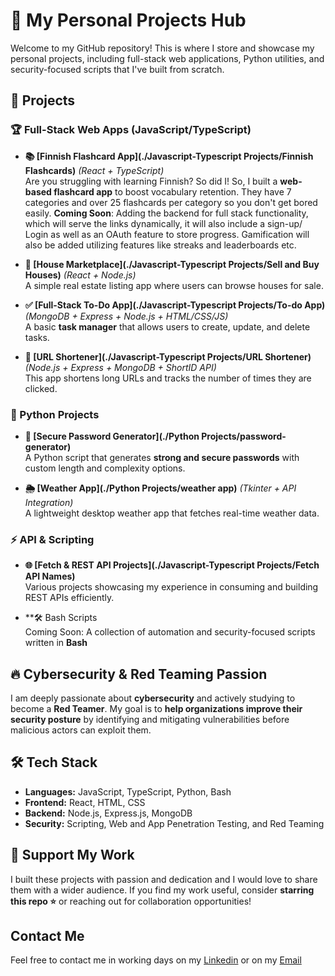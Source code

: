 # 🚀 My Personal Projects Hub

Welcome to my GitHub repository! This is where I store and showcase my personal projects, including full-stack web applications, Python utilities, and security-focused scripts that I've built from scratch.  

## 📂 Projects  

### 🏆 Full-Stack Web Apps (JavaScript/TypeScript)  
- **📚 [Finnish Flashcard App](./Javascript-Typescript Projects/Finnish Flashcards)** *(React + TypeScript)*  
  Are you struggling with learning Finnish? So did I! So, I built a **web-based flashcard app** to boost vocabulary retention. They have 7 categories and over 25 flashcards per category so you don't get bored easily.
  **Coming Soon**: Adding the backend for full stack functionality, which will serve the links dynamically, it will also include a sign-up/ Login as well as an OAuth feature to store progress. Gamification will also be added utilizing features like streaks and leaderboards etc.

- **🏡 [House Marketplace](./Javascript-Typescript Projects/Sell and Buy Houses)** *(React + Node.js)*  
  A simple real estate listing app where users can browse houses for sale.  

- **✅ [Full-Stack To-Do App](./Javascript-Typescript Projects/To-do App)** *(MongoDB + Express + Node.js + HTML/CSS/JS)*  
  A basic **task manager** that allows users to create, update, and delete tasks.  

- **🔗 [URL Shortener](./Javascript-Typescript Projects/URL Shortener)** *(Node.js + Express + MongoDB + ShortID API)*  
  This app shortens long URLs and tracks the number of times they are clicked.  

### 🐍 Python Projects  
- **🔑 [Secure Password Generator](./Python Projects/password-generator)**  
  A Python script that generates **strong and secure passwords** with custom length and complexity options.  

- **🌦️ [Weather App](./Python Projects/weather app)** *(Tkinter + API Integration)*  
  A lightweight desktop weather app that fetches real-time weather data.  

### ⚡ API & Scripting  
- **🌐 [Fetch & REST API Projects](./Javascript-Typescript Projects/Fetch API Names)**  
  Various projects showcasing my experience in consuming and building REST APIs efficiently.  

- **🛠 Bash Scripts  
  Coming Soon:  A collection of automation and security-focused scripts written in **Bash** 

## 🔥 Cybersecurity & Red Teaming Passion  
I am deeply passionate about **cybersecurity** and actively studying to become a **Red Teamer**. My goal is to **help organizations improve their security posture** by identifying and mitigating vulnerabilities before malicious actors can exploit them.  

## 🛠️ Tech Stack  
- **Languages:** JavaScript, TypeScript, Python, Bash
- **Frontend:** React, HTML, CSS  
- **Backend:** Node.js, Express.js, MongoDB  
- **Security:** Scripting, Web and App Penetration Testing, and Red Teaming

## 🙏 Support My Work  
I built these projects with passion and dedication and I would love to share them with a wider audience. If you find my work useful, consider **starring this repo ⭐** or reaching out for collaboration opportunities!  

## Contact Me
Feel free to contact me in working days on my [Linkedin](https://www.linkedin.com/in/smmuneebali/) or on my [Email](mailto:24muneebsmma@gmail.com)

